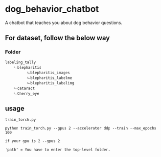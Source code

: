 # dog_behavior_chatbot
A chatbot that teaches you about dog behavior questions.


## For dataset, follow the below way

### Folder
```
labeling_tally
    ㄴblepharitis
          ㄴblepharitis_images
          ㄴblepharitis_labelme
          ㄴblepharitis_labelimg
    ㄴcataract
    ㄴCherry_eye
```

## usage

```
train_torch.py

python train_torch.py --gpus 2 --accelerator ddp --train --max_epochs 100  

if your gpu is 2 --gpus 2

'path' = You have to enter the top-level folder.
```
